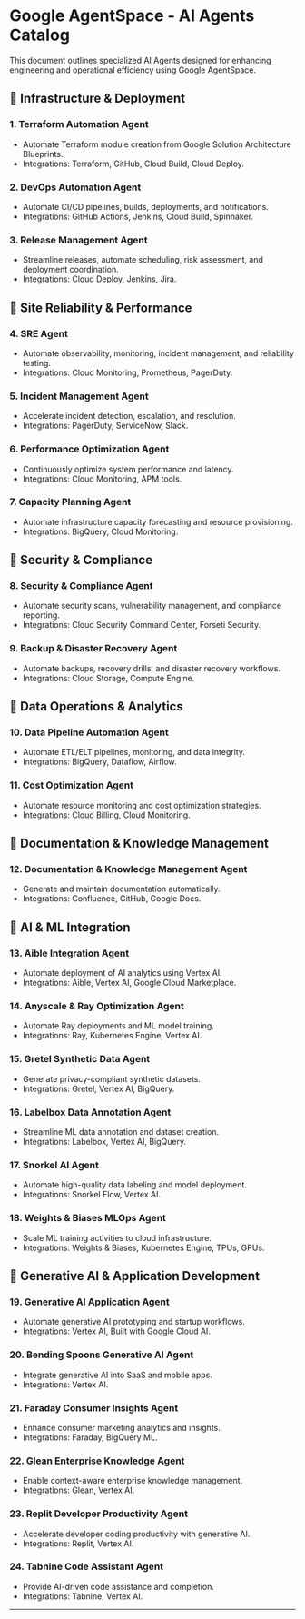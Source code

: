 
# Google AgentSpace - AI Agents Catalog

This document outlines specialized AI Agents designed for enhancing engineering and operational efficiency using Google AgentSpace.

## 📌 Infrastructure & Deployment

### 1. Terraform Automation Agent
- Automate Terraform module creation from Google Solution Architecture Blueprints.
- Integrations: Terraform, GitHub, Cloud Build, Cloud Deploy.

### 2. DevOps Automation Agent
- Automate CI/CD pipelines, builds, deployments, and notifications.
- Integrations: GitHub Actions, Jenkins, Cloud Build, Spinnaker.

### 3. Release Management Agent
- Streamline releases, automate scheduling, risk assessment, and deployment coordination.
- Integrations: Cloud Deploy, Jenkins, Jira.

## 📌 Site Reliability & Performance

### 4. SRE Agent
- Automate observability, monitoring, incident management, and reliability testing.
- Integrations: Cloud Monitoring, Prometheus, PagerDuty.

### 5. Incident Management Agent
- Accelerate incident detection, escalation, and resolution.
- Integrations: PagerDuty, ServiceNow, Slack.

### 6. Performance Optimization Agent
- Continuously optimize system performance and latency.
- Integrations: Cloud Monitoring, APM tools.

### 7. Capacity Planning Agent
- Automate infrastructure capacity forecasting and resource provisioning.
- Integrations: BigQuery, Cloud Monitoring.

## 📌 Security & Compliance

### 8. Security & Compliance Agent
- Automate security scans, vulnerability management, and compliance reporting.
- Integrations: Cloud Security Command Center, Forseti Security.

### 9. Backup & Disaster Recovery Agent
- Automate backups, recovery drills, and disaster recovery workflows.
- Integrations: Cloud Storage, Compute Engine.

## 📌 Data Operations & Analytics

### 10. Data Pipeline Automation Agent
- Automate ETL/ELT pipelines, monitoring, and data integrity.
- Integrations: BigQuery, Dataflow, Airflow.

### 11. Cost Optimization Agent
- Automate resource monitoring and cost optimization strategies.
- Integrations: Cloud Billing, Cloud Monitoring.

## 📌 Documentation & Knowledge Management

### 12. Documentation & Knowledge Management Agent
- Generate and maintain documentation automatically.
- Integrations: Confluence, GitHub, Google Docs.

## 📌 AI & ML Integration

### 13. Aible Integration Agent
- Automate deployment of AI analytics using Vertex AI.
- Integrations: Aible, Vertex AI, Google Cloud Marketplace.

### 14. Anyscale & Ray Optimization Agent
- Automate Ray deployments and ML model training.
- Integrations: Ray, Kubernetes Engine, Vertex AI.

### 15. Gretel Synthetic Data Agent
- Generate privacy-compliant synthetic datasets.
- Integrations: Gretel, Vertex AI, BigQuery.

### 16. Labelbox Data Annotation Agent
- Streamline ML data annotation and dataset creation.
- Integrations: Labelbox, Vertex AI, BigQuery.

### 17. Snorkel AI Agent
- Automate high-quality data labeling and model deployment.
- Integrations: Snorkel Flow, Vertex AI.

### 18. Weights & Biases MLOps Agent
- Scale ML training activities to cloud infrastructure.
- Integrations: Weights & Biases, Kubernetes Engine, TPUs, GPUs.

## 📌 Generative AI & Application Development

### 19. Generative AI Application Agent
- Automate generative AI prototyping and startup workflows.
- Integrations: Vertex AI, Built with Google Cloud AI.

### 20. Bending Spoons Generative AI Agent
- Integrate generative AI into SaaS and mobile apps.
- Integrations: Vertex AI.

### 21. Faraday Consumer Insights Agent
- Enhance consumer marketing analytics and insights.
- Integrations: Faraday, BigQuery ML.

### 22. Glean Enterprise Knowledge Agent
- Enable context-aware enterprise knowledge management.
- Integrations: Glean, Vertex AI.

### 23. Replit Developer Productivity Agent
- Accelerate developer coding productivity with generative AI.
- Integrations: Replit, Vertex AI.

### 24. Tabnine Code Assistant Agent
- Provide AI-driven code assistance and completion.
- Integrations: Tabnine, Vertex AI.

---


